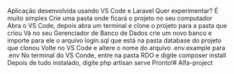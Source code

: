 Aplicação desenvolvida usando VS Code e Laravel
Quer experimentar? É muito simples
Crie uma pasta onde ficará o projeto no seu computador
Abra o VS Code, depois abra um terminal e clone o projeto para a pasta que criou
Vá no seu Gerenciador de Banco de Dados crie um novo banco e importe para ele o arquivo login.sql que está na pasta database do projeto que clonou
Volte no VS Code e altere o nome do arquivo .env.example para .env
No terminal do VS Conde, entre na pasta RDO e digite composer install
Depois de tudo instalado, digite php artisan serve
Pronto!#   A l f a - p r o j e c t  
 